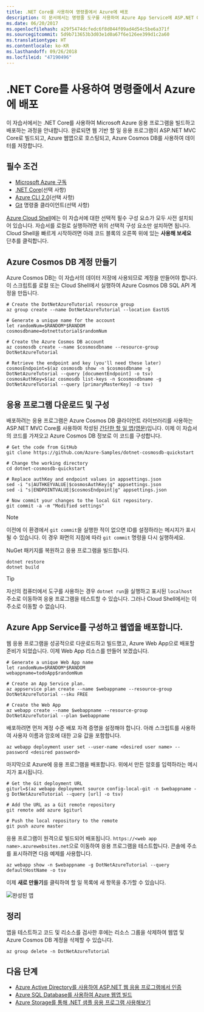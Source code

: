 ```yaml
---
title: .NET Core를 사용하여 명령줄에서 Azure에 배포
description: 이 문서에서는 명령줄 도구를 사용하여 Azure App Service에 ASP.NET Core 응용 프로그램을 배포하는 방법을 설명합니다.
ms.date: 06/20/2017
ms.openlocfilehash: a29f5474dcfedc6f8d044f09ad4d54c5be6a371f
ms.sourcegitcommit: 5d9b713653b3d03e1d0a67f6e126ee399d1c2a60
ms.translationtype: HT
ms.contentlocale: ko-KR
ms.lasthandoff: 09/26/2018
ms.locfileid: "47190496"
---
```

# <a name="deploy-to-azure-from-the-command-line-with-net-core"></a>.NET Core를 사용하여 명령줄에서 Azure에 배포

이 자습서에서는 .NET Core를 사용하여 Microsoft Azure 응용 프로그램을 빌드하고 배포하는 과정을 안내합니다.  완료되면 웹 기반 할 일 응용 프로그램이 ASP.NET MVC Core로 빌드되고, Azure 웹앱으로 호스팅되고, Azure Cosmos DB를 사용하여 데이터를 저장합니다.

## <a name="prerequisites"></a>필수 조건

* [Microsoft Azure 구독](https://azure.microsoft.com/free/)
* [.NET Core](https://www.microsoft.com/net/download/core)(선택 사항)
* [Azure CLI 2.0](/cli/azure/install-az-cli2)(선택 사항)
* [Git](https://www.git-scm.com/) 명령줄 클라이언트(선택 사항)

[Azure Cloud Shell](/azure/cloud-shell/)에는 이 자습서에 대한 선택적 필수 구성 요소가 모두 사전 설치되어 있습니다.  자습서를 로컬로 실행하려면 위의 선택적 구성 요소만 설치하면 됩니다.  Cloud Shell을 빠르게 시작하려면 아래 코드 블록의 오른쪽 위에 있는 **사용해 보세요** 단추를 클릭합니다.

## <a name="create-an-azure-cosmos-db-account"></a>Azure Cosmos DB 계정 만들기

Azure Cosmos DB는 이 자습서의 데이터 저장에 사용되므로 계정을 만들어야 합니다.  이 스크립트를 로컬 또는 Cloud Shell에서 실행하여 Azure Cosmos DB SQL API 계정을 만듭니다.

```azurecli-interactive
# Create the DotNetAzureTutorial resource group
az group create --name DotNetAzureTutorial --location EastUS

# Generate a unique name for the account
let randomNum=$RANDOM*$RANDOM
cosmosdbname=dotnettutorial$randomNum

# Create the Azure Cosmos DB account
az cosmosdb create --name $cosmosdbname --resource-group DotNetAzureTutorial

# Retrieve the endpoint and key (you'll need these later)
cosmosEndpoint=$(az cosmosdb show -n $cosmosdbname -g DotNetAzureTutorial --query [documentEndpoint] -o tsv)
cosmosAuthKey=$(az cosmosdb list-keys -n $cosmosdbname -g DotNetAzureTutorial --query [primaryMasterKey] -o tsv)

```

## <a name="download-and-configure-the-application"></a>응용 프로그램 다운로드 및 구성

배포하려는 응용 프로그램은 Azure Cosmos DB 클라이언트 라이브러리를 사용하는 ASP.NET MVC Core를 사용하여 작성된 [간단한 할 일 앱(영문)](https://github.com/Azure-Samples/dotnet-cosmosdb-quickstart/)입니다.  이제 이 자습서의 코드를 가져오고 Azure Cosmos DB 정보로 이 코드를 구성합니다.

```azurecli-interactive
# Get the code from GitHub
git clone https://github.com/Azure-Samples/dotnet-cosmosdb-quickstart

# Change the working directory
cd dotnet-cosmosdb-quickstart

# Replace authKey and endpoint values in appsettings.json
sed -i "s|AUTHKEYVALUE|$cosmosAuthKey|g" appsettings.json
sed -i "s|ENDPOINTVALUE|$cosmosEndpoint|g" appsettings.json

# Now commit your changes to the local Git repository.
git commit -a -m "Modified settings"

```

> [!NOTE]
> 이전에 이 환경에서 `git commit`을 실행한 적이 없으면 ID를 설정하라는 메시지가 표시될 수 있습니다. 이 경우 화면의 지침에 따라 `git commit` 명령을 다시 실행하세요.

NuGet 패키지를 복원하고 응용 프로그램을 빌드합니다.

```azurecli-interactive
dotnet restore
dotnet build
```

> [!TIP]
> 자신의 컴퓨터에서 도구를 사용하는 경우 `dotnet run`을 실행하고 표시된 `localhost` 주소로 이동하여 응용 프로그램을 테스트할 수 있습니다.  그러나 Cloud Shell에서는 이 주소로 이동할 수 없습니다.  

## <a name="configure-azure-app-service-and-deploy-the-web-app"></a>Azure App Service를 구성하고 웹앱을 배포합니다.

웹 응용 프로그램을 성공적으로 다운로드하고 빌드했고, Azure Web App으로 배포할 준비가 되었습니다.  이제 Web App 리소스를 만들어 보겠습니다.

```azurecli-interactive
# Generate a unique Web App name
let randomNum=$RANDOM*$RANDOM
webappname=todoApp$randomNum

# Create an App Service plan.
az appservice plan create --name $webappname --resource-group DotNetAzureTutorial --sku FREE

# Create the Web App
az webapp create --name $webappname --resource-group DotNetAzureTutorial --plan $webappname

```

배포하려면 먼저 계정 수준 배포 자격 증명을 설정해야 합니다.  아래 스크립트를 사용하여 사용자 이름과 암호에 대한 고유 값을 포함합니다.

```azurecli-interactive
az webapp deployment user set --user-name <desired user name> --password <desired password>
```

마지막으로 Azure에 응용 프로그램을 배포합니다.  위에서 만든 암호를 입력하라는 메시지가 표시됩니다.

```azurecli-interactive
# Get the Git deployment URL
giturl=$(az webapp deployment source config-local-git -n $webappname -g DotNetAzureTutorial --query [url] -o tsv)

# Add the URL as a Git remote repository
git remote add azure $giturl

# Push the local repository to the remote
git push azure master
```

응용 프로그램이 원격으로 빌드되어 배포됩니다.  `https://<web app name>.azurewebsites.net`으로 이동하여 응용 프로그램을 테스트합니다.  콘솔에 주소를 표시하려면 다음 예제를 사용합니다.

```azurecli-interactive
az webapp show -n $webappname -g DotNetAzureTutorial --query defaultHostName -o tsv
```

이제 **새로 만들기**를 클릭하여 할 일 목록에 새 항목을 추가할 수 있습니다.

![완성된 앱](./media/dotnet-quickstart/todo.png)

## <a name="clean-up"></a>정리

앱을 테스트하고 코드 및 리소스를 검사한 후에는 리소스 그룹을 삭제하여 웹앱 및 Azure Cosmos DB 계정을 삭제할 수 있습니다.

```azurecli-interactive
az group delete -n DotNetAzureTutorial
```

## <a name="next-steps"></a>다음 단계

* [Azure Active Directory를 사용하여 ASP.NET 웹 응용 프로그램에서 인증](/azure/active-directory/develop/active-directory-devquickstarts-webapp-dotnet)
* [Azure SQL Database를 사용하여 Azure 웹앱 빌드](/azure/app-service-web/web-sites-dotnet-get-started)
* [Azure Storage를 통해 .NET 샘플 응용 프로그램 사용해보기](/azure/storage/storage-samples-dotnet)


